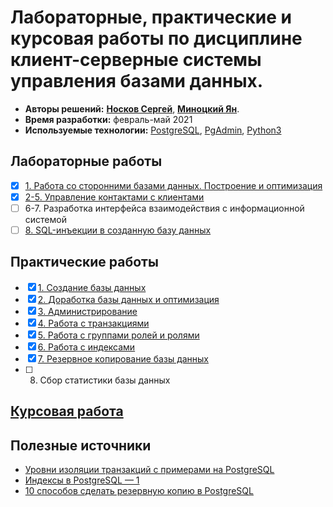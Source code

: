 # Лабораторные, практические и курсовая работы по дисциплине клиент-серверные системы управления базами данных.

* **Авторы решений:** [**Носков Сергей**](https://github.com/noskovsv), [**Миноцкий Ян**](https://github.com/Yan-Minotskiy).
* **Время разработки:** февраль-май 2021
* **Используемые технологии:** [PostgreSQL](https://www.postgresql.org/), [PgAdmin](https://www.pgadmin.org/), [Python3](https://www.python.org/)

## Лабораторные работы

- [x] [1. Работа со сторонними базами данных. Построение и оптимизация](Лабораторные%20работы/Лабораторная%20№1%20-%20Работа%20со%20стороннними%20базами%20данных.%20Построение%20и%20оптимизация.md)
- [x] [2-5. Управление контактами с клиентами](Лабораторные%20работы/Лабораторная%20№2-5%20-%20Управление%20контактами%20с%20клиентами.md)
- [ ] 6-7. Разработка интерфейса взаимодействия с информационной системой
- [ ] [8. SQL-инъекции в созданную базу данных](Лабораторные%20работы/Лабораторная%20№8-SQL-инъекции%20в%20созданную%20базу%20данных.md)

## Практические работы

- [x] [1. Создание базы данных](./Практические%20работы/Практика%20№1%20-%20Создание%20базы%20данных.md)
- [x] [2. Доработка базы данных и оптимизация](./Практические%20работы/Практика%20№1%20-%20Создание%20базы%20данных.md)
- [x] [3. Администрирование](./Практические%20работы/Практика%20№3%20-%20Администрирование.md)
- [x] [4. Работа с транзакциями](//Практические%20работы/Практика%20№4%20-%20Работа%20с%20транзакциями.md)
- [x] [5. Работа с группами ролей и ролями](./Практические%20работы/Практика%20№5%20-%20Работа%20с%20группами%20ролей%20и%20ролями.md) 
- [x] [6. Работа с индексами](Практика%20№6%20-%20Работа%20с%20индексами.md)
- [x] [7. Резервное копирование базы данных](./Практические%20работы/Практика%20№7%20-%20Резервное%20копирование%20базы%20данных.md)
- [ ] 8. Сбор статистики базы данных

## [Курсовая работа](Курсовая%20работа/Курсовая%20работа.md)

## Полезные источники
* [Уровни изоляции транзакций с примерами на PostgreSQL](https://m.habr.com/ru/post/317884/)
* [Индексы в PostgreSQL — 1](https://habr.com/ru/company/postgrespro/blog/326096/#:~:text=Индексы%20в%20PostgreSQL%20—%20специальные,заново%20по%20информации%20в%20таблице)
* [10 способов сделать резервную копию в PostgreSQL](https://habr.com/ru/post/222311/е)
